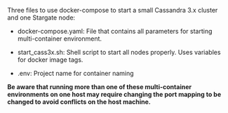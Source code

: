 Three files to use docker-compose to start a small Cassandra 3.x cluster and one Stargate node:

* docker-compose.yaml: File that contains all parameters for starting multi-container environment.

* start_cass3x.sh: Shell script to start all nodes properly. Uses variables for docker image tags.

* .env: Project name for container naming

**Be aware that running more than one of these multi-container environments on one host may require 
changing the port mapping to be changed to avoid conflicts on the host machine.**
